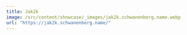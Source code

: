 ```yaml
---
title: Jak2k
image: /src/content/showcase/_images/jak2k.schwanenberg.name.webp
url: "https://jak2k.schwanenberg.name/"
---
```

